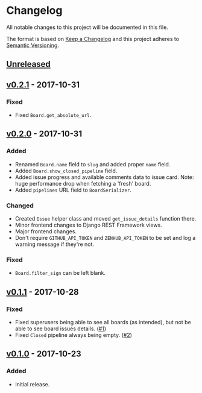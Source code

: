 # Changelog
All notable changes to this project will be documented in this file.

The format is based on [Keep a Changelog][keepachangelog] and this project
adheres to [Semantic Versioning][semver].

## [Unreleased][unreleased]

## [v0.2.1][v0.2.1] - 2017-10-31
### Fixed
- Fixed `Board.get_absolute_url`.

## [v0.2.0][v0.2.0] - 2017-10-31
### Added
- Renamed `Board.name` field to `slug` and added proper `name` field.
- Added `Board.show_closed_pipeline` field.
- Added issue progress and available comments data to issue card.
  Note: huge performance drop when fetching a 'fresh' board.
- Added `pipelines` URL field to `BoardSerializer`.

### Changed
- Created `Issue` helper class and moved `get_issue_details` function there.
- Minor frontend changes to Django REST Framework views.
- Major frontend changes.
- Don't require `GITHUB_API_TOKEN` and `ZENHUB_API_TOKEN` to be set and log a
  warning message if they're not.

### Fixed
- `Board.filter_sign` can be left blank.

## [v0.1.1][v0.1.1] - 2017-10-28
### Fixed
- Fixed superusers being able to see all boards (as intended), but not be able
  to see board issues details. ([#1])
- Fixed `Closed` pipeline always being empty. ([#2])

## [v0.1.0][v0.1.0] - 2017-10-23
### Added
- Initial release.


[keepachangelog]: http://keepachangelog.com/en/1.0.0/
[semver]: http://semver.org/spec/v2.0.0.html

[unreleased]: https://github.com/pawelad/zenboard/compare/v0.2.1...HEAD
[v0.1.0]: https://github.com/pawelad/zenboard/releases/tag/v0.1.0
[v0.1.1]: https://github.com/pawelad/zenboard/releases/tag/v0.1.1
[v0.2.0]: https://github.com/pawelad/zenboard/releases/tag/v0.2.0
[v0.2.1]: https://github.com/pawelad/zenboard/releases/tag/v0.2.1

[#1]: https://github.com/pawelad/zenboard/issues/1
[#2]: https://github.com/pawelad/zenboard/issues/2

